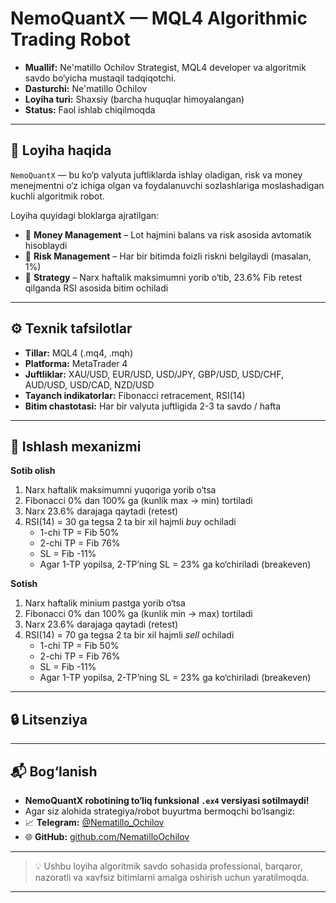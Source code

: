 # NemoQuantX — MQL4 Algorithmic Trading Robot

- **Muallif:** Ne'matillo Ochilov Strategist, MQL4 developer va algoritmik savdo bo‘yicha mustaqil tadqiqotchi.
- **Dasturchi:** Ne'matillo Ochilov
- **Loyiha turi:** Shaxsiy (barcha huquqlar himoyalangan)
- **Status:** Faol ishlab chiqilmoqda

---

## 🧠 Loyiha haqida

`NemoQuantX` — bu ko‘p valyuta juftliklarda ishlay oladigan, risk va money menejmentni o‘z ichiga olgan va foydalanuvchi sozlashlariga moslashadigan kuchli algoritmik robot.

Loyiha quyidagi bloklarga ajratilgan:

- 🔹 **Money Management** – Lot hajmini balans va risk asosida avtomatik hisoblaydi
- 🔹 **Risk Management** – Har bir bitimda foizli riskni belgilaydi (masalan, 1%)
- 🔹 **Strategy** – Narx haftalik maksimumni yorib o‘tib, 23.6% Fib retest qilganda RSI asosida bitim ochiladi

---

## ⚙️ Texnik tafsilotlar

- **Tillar:** MQL4 (.mq4, .mqh)
- **Platforma:** MetaTrader 4
- **Juftliklar:** XAU/USD, EUR/USD, USD/JPY, GBP/USD, USD/CHF, AUD/USD, USD/CAD, NZD/USD
- **Tayanch indikatorlar:** Fibonacci retracement, RSI(14)
- **Bitim chastotasi:** Har bir valyuta juftligida 2-3 ta savdo / hafta

---

## 📌 Ishlash mexanizmi
**Sotib olish**
1. Narx haftalik maksimumni yuqoriga yorib o‘tsa
2. Fibonacci 0% dan 100% ga (kunlik max → min) tortiladi
3. Narx 23.6% darajaga qaytadi (retest)
4. RSI(14) = 30 ga tegsa 2 ta bir xil hajmli *buy* ochiladi
    - 1-chi TP = Fib 50%
    - 2-chi TP = Fib 76%
    - SL = Fib -11%
    - Agar 1-TP yopilsa, 2-TP’ning SL = 23% ga ko‘chiriladi (breakeven)
  
**Sotish**
1. Narx haftalik minium pastga yorib o‘tsa
2. Fibonacci 0% dan 100% ga (kunlik min → max) tortiladi
3. Narx 23.6% darajaga qaytadi (retest)
4. RSI(14) = 70 ga tegsa 2 ta bir xil hajmli *sell* ochiladi
    - 1-chi TP = Fib 50%
    - 2-chi TP = Fib 76%
    - SL = Fib -11%
    - Agar 1-TP yopilsa, 2-TP’ning SL = 23% ga ko‘chiriladi (breakeven)

---

## 🔒 Litsenziya

---

## 📬 Bog‘lanish
- **NemoQuantX robotining to‘liq funksional `.ex4` versiyasi sotilmaydi!**
- Agar siz alohida strategiya/robot buyurtma bermoqchi bo‘lsangiz:
- 📈 **Telegram:** [@Nematillo_Ochilov](https://t.me/Nematillo_Ochilov)
- 🌐 **GitHub:** [github.com/NematilloOchilov](https://github.com/NematilloOchilov)

---

> 💡 Ushbu loyiha algoritmik savdo sohasida professional, barqaror, nazoratli va xavfsiz bitimlarni amalga oshirish uchun yaratilmoqda.
****

